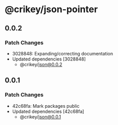 # @crikey/json-pointer

## 0.0.2

### Patch Changes

- 3028848: Expanding/correcting documentation
- Updated dependencies [3028848]
  - @crikey/json@0.0.2

## 0.0.1

### Patch Changes

- 42c68fa: Mark packages public
- Updated dependencies [42c68fa]
  - @crikey/json@0.0.1
